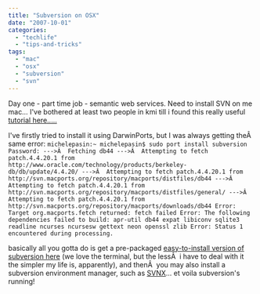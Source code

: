 ```yaml
---
title: "Subversion on OSX"
date: "2007-10-01"
categories: 
  - "techlife"
  - "tips-and-tricks"
tags: 
  - "mac"
  - "osx"
  - "subversion"
  - "svn"
---
```


Day one - part time job - semantic web services. Need to install SVN on me mac… I've bothered at least two people in kmi till i found this really useful [tutorial here.....](http://www.wikihow.com/Install-Subversion-on-Mac-OS-X)

I've firstly tried to install it using DarwinPorts, but I was always getting theÂ  same error: `michelepasin:~ michelepasin$ sudo port install subversion Password: --->Â  Fetching db44 --->Â  Attempting to fetch patch.4.4.20.1 from http://www.oracle.com/technology/products/berkeley-db/db/update/4.4.20/ --->Â  Attempting to fetch patch.4.4.20.1 from http://svn.macports.org/repository/macports/distfiles/db44 --->Â  Attempting to fetch patch.4.4.20.1 from http://svn.macports.org/repository/macports/distfiles/general/ --->Â  Attempting to fetch patch.4.4.20.1 from http://svn.macports.org/repository/macports/downloads/db44 Error: Target org.macports.fetch returned: fetch failed Error: The following dependencies failed to build: apr-util db44 expat libiconv sqlite3 readline ncurses ncursesw gettext neon openssl zlib Error: Status 1 encountered during processing.`

basically all you gotta do is get a pre-packaged [easy-to-install version of subversion here](http://homepage.mac.com/martinott/) (we love the terminal, but the lessÂ  i have to deal with it the simpler my life is, apparently), and thenÂ  you may also install a subversion environment manager, such as [SVNX](http://www.apple.com/downloads/macosx/development_tools/svnx.html)... et voila subversion's running!
